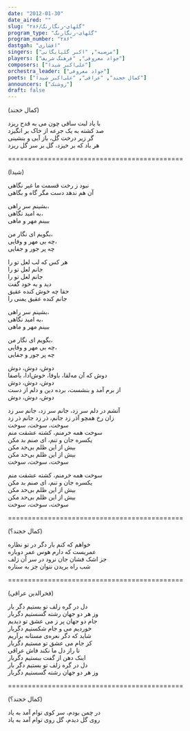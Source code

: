 ```yaml
---
date: "2012-01-30"
date_aired: ""
slug: "گلهای-رنگارنگ/۲۸۶"
program_type: "گلهای-رنگارنگ"
program_number: "۲۸۶"
dastgah: "افشاری"
singers: ["مرضیه", "اکبر گلپایگانی"]
players: ["جواد معروفی", "فرهنگ شریف"]
composers: ["علی‌اکبر شیدا"]
orchestra_leader: ["جواد معروفی"]
poets: ["کمال خجند", "عراقی", "علی‌اکبر شیدا"]
announcers: ["روشنک"]
draft: false
---
```


(کمال خجند)  

با یاد لبت ساقی چون می به قدح ریزد  
صد کشته به یک جرعه از خاک بر انگیزد  
گر زیر درخت گل، باز آیی و بنشینی  
هر باد که بر خیزد، گل بر سر گل ریزد  

============================================  

(شیدا)  

نبود ز رخت قسمت ما غیر نگاهی  
آن هم ندهد دست مگر گاه و بگاهی  

بشینم سر راهی،  
به امید نگاهی،  
ببینم مهر و ماهی  

بگویم ای نگار من،  
چه بی مهر و وفایی،  
چه پر جور و جفایی  

هر کس که لب لعل تو را  
جانم لعل تو را  
جانم لعل تو را  
دید و به خود گفت  
حقا چه خوش کنده عقیق  
جانم کنده عقیق یمنی را  

بشینم سر راهی،  
به امید نگاهی،  
ببینم مهر و ماهی  

بگویم ای نگار من،  
چه بی مهر و وفایی،  
چه پر جور و جفایی  

دوش، دوش، دوش  
دوش که آن مه‌لقا، باوفا، خوش‌ادا، باصفا  
دوش، دوش، دوش  
از برم آمد و بنشست، برده دین و دلم از دست  
دوش، دوش، دوش  

آتشم در دلم سر زد، جانم سر زد، جانم سر زد  
زان رخ همچو آذر زد جانم، ذر زد جانم ذر زد  
سوخت، سوخت، سوخت  
سوخت همه خرمنم، کشته عشقت منم  
یکسره جان و تنم، ای صنم بد مکن  
بیش از این ظلم بی‌حد مکن  
بیش از این ظلم بی‌حد مکن  
سوخت، سوخت، سوخت  

سوخت همه خرمنم، کشته عشقت منم  
یکسره جان و تنم، ای صنم بد مکن  
بیش از این ظلم بی‌حد مکن  
بیش از این ظلم بی‌حد مکن  
سوخت، سوخت، سوخت  

============================================  

(کمال خجند؟)  

خواهم که کنم بار دگر در تو نظاره  
عمریست که دارم هوس عمر دوباره  
جز اشک فشان جان نرود در سر آن زلف  
شب راه بریدن نتوان جز به ستاره  

============================================  

(فخرالدین عراقی)  

دل در گره زلف تو بستیم دگر بار  
وز هر دو جهان رشته گسستیم دگربار  
جام دو جهان پر ز می عشق تو دیدیم  
خوردیم می و جام شکستیم دگربار  
شاید که دگر نعره‌ی مستانه برآریم  
کز جام می عشق تو مستیم دگربار  
تا راز دل ما نکند فاش عراقی  
اینک دهن از گفت ببستیم دگربار  
دل در گره زلف تو بستیم دگر بار  
وز هر دو جهان رشته گسستیم دگربار  

============================================  

(کمال خجند؟)  

در چمن بودم، سر کوی توام آمد به یاد  
روی گل دیدم، گل روی توام آمد به یاد  
